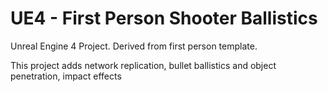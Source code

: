 UE4 - First Person Shooter Ballistics
=====================================

Unreal Engine 4 Project. Derived from first person template.

This project adds network replication, bullet ballistics and object penetration, impact effects 
